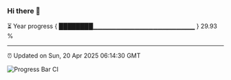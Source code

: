### Hi there 👋

⏳ Year progress { ████████▁▁▁▁▁▁▁▁▁▁▁▁▁▁▁▁▁▁▁▁▁▁ } 29.93 %

---

⏰ Updated on Sun, 20 Apr 2025 06:14:30 GMT

![Progress Bar CI](https://github.com/Shyam-Makwana/GitHub-Actions-Demo/workflows/Progress%20Bar%20CI/badge.svg)
